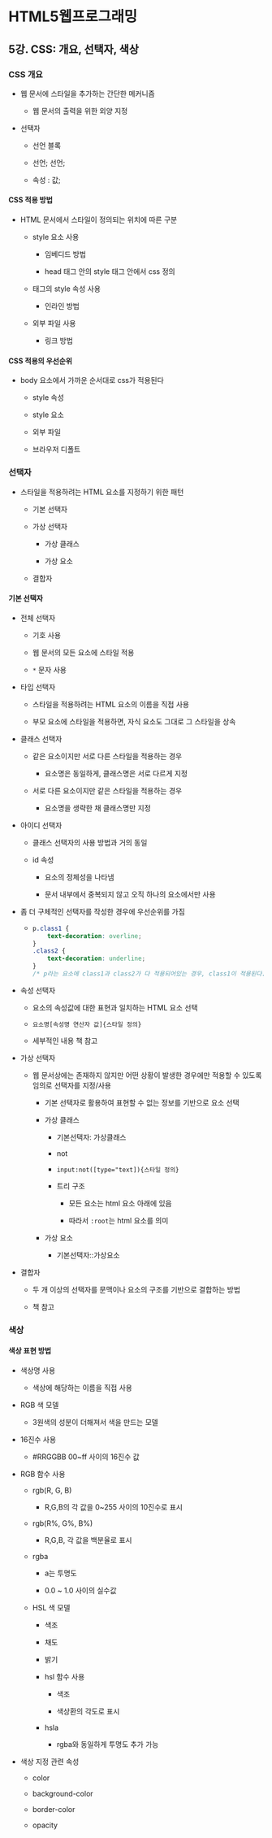 # HTML5웹프로그래밍

## 5강. CSS: 개요, 선택자, 색상

### CSS 개요

- 웹 문서에 스타일을 추가하는 간단한 메커니즘
  
  - 웹 문서의 출력을 위한 외양 지정

- 선택자
  
  - 선언 블록
  
  - 선언; 선언;
  
  - 속성 : 값;

#### CSS 적용 방법

- HTML 문서에서 스타일이 정의되는 위치에 따른 구분
  
  - style 요소 사용
    
    - 임베디드 방법
    
    - head 태그 안의 style 태그 안에서 css 정의
  
  - 태그의 style 속성 사용
    
    - 인라인 방법
  
  - 외부 파일 사용
    
    - 링크 방법

#### CSS 적용의 우선순위

- body 요소에서 가까운 순서대로 css가 적용된다
  
  - style 속성
  
  - style 요소
  
  - 외부 파일
  
  - 브라우저 디폴트

### 선택자

- 스타일을 적용하려는 HTML 요소를 지정하기 위한 패턴
  
  - 기본 선택자
  
  - 가상 선택자
    
    - 가상 클래스
    
    - 가상 요소
  
  - 결합자

#### 기본 선택자

- 전체 선택자
  
  - 기호 사용
  
  - 웹 문서의 모든 요소에 스타일 적용
  
  - `*` 문자 사용

- 타입 선택자
  
  - 스타일을 적용하려는 HTML 요소의 이름을 직접 사용
  
  - 부모 요소에 스타일을 적용하면, 자식 요소도 그대로 그 스타일을 상속

- 클래스 선택자
  
  - 같은 요소이지만 서로 다른 스타일을 적용하는 경우
    
    - 요소명은 동일하게, 클래스명은 서로 다르게 지정
  
  - 서로 다른 요소이지만 같은 스타일을 적용하는 경우
    
    - 요소명을 생략한 채 클래스명만 지정

- 아이디 선택자
  
  - 클래스 선택자의 사용 방법과 거의 동일
  
  - id 속성
    
    - 요소의 정체성을 나타냄
    
    - 문서 내부에서 중복되지 않고 오직 하나의 요소에서만 사용

- 좀 더 구체적인 선택자를 작성한 경우에 우선순위를 가짐
  
  - ```css
    p.class1 {
        text-decoration: overline;
    }
    .class2 {
        text-decoration: underline;
    }
    /* p라는 요소에 class1과 class2가 다 적용되어있는 경우, class1이 적용된다.*/
    ```

- 속성 선택자
  
  - 요소의 속성값에 대한 표현과 일치하는 HTML 요소 선택
  
  - `요소명[속성명 연산자 값]{스타일 정의}`
  
  - 세부적인 내용 책 참고

- 가상 선택자
  
  - 웹 문서상에는 존재하지 않지만 어떤 상황이 발생한 경우에만 적용할 수 있도록 임의로 선택자를 지정/사용
    
    - 기본 선택자로 활용하여 표현할 수 없는 정보를 기반으로 요소 선택
    
    - 가상 클래스
      
      - 기본선택자: 가상클래스
      
      - not
      
      - `input:not([type="text]){스타일 정의}`
      
      - 트리 구조
        
        - 모든 요소는 html 요소 아래에 있음
        
        - 따라서 `:root`는 html 요소를 의미
    
    - 가상 요소
      
      - 기본선택자::가상요소

- 결합자
  
  - 두 개 이상의 선택자를 문맥이나 요소의 구조를 기반으로 결합하는 방법
  
  - 책 참고

### 색상

#### 색상 표현 방법

- 색상명 사용
  
  - 색상에 해당하는 이름을 직접 사용

- RGB 색 모델
  
  - 3원색의 성분이 더해져서 색을 만드는 모델

- 16진수 사용
  
  - #RRGGBB 00~ff 사이의 16진수 값

- RGB 함수 사용
  
  - rgb(R, G, B)
    
    - R,G,B의 각 값을 0~255 사이의 10진수로 표시
  
  - rgb(R%, G%, B%)
    
    - R,G,B, 각 값을 백분율로 표시
  
  - rgba
    
    - a는 투명도
    
    - 0.0 ~ 1.0 사이의 실수값
  
  - HSL 색 모델
    
    - 색조
    
    - 채도
    
    - 밝기
    
    - hsl 함수 사용
      
      - 색조
      
      - 색상환의 각도로 표시
    
    - hsla
      
      - rgba와 동일하게 투명도 추가 가능

- 색상 지정 관련 속성
  
  - color
  
  - background-color
  
  - border-color
  
  - opacity
